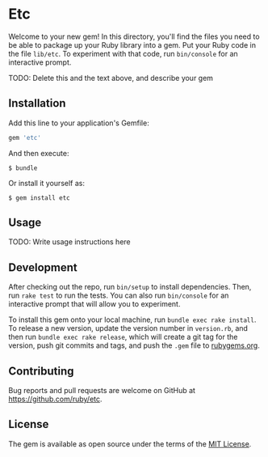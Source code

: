 # Etc

Welcome to your new gem! In this directory, you'll find the files you need to be able to package up your Ruby library into a gem. Put your Ruby code in the file `lib/etc`. To experiment with that code, run `bin/console` for an interactive prompt.

TODO: Delete this and the text above, and describe your gem

## Installation

Add this line to your application's Gemfile:

```ruby
gem 'etc'
```

And then execute:

    $ bundle

Or install it yourself as:

    $ gem install etc

## Usage

TODO: Write usage instructions here

## Development

After checking out the repo, run `bin/setup` to install dependencies. Then, run `rake test` to run the tests. You can also run `bin/console` for an interactive prompt that will allow you to experiment.

To install this gem onto your local machine, run `bundle exec rake install`. To release a new version, update the version number in `version.rb`, and then run `bundle exec rake release`, which will create a git tag for the version, push git commits and tags, and push the `.gem` file to [rubygems.org](https://rubygems.org).

## Contributing

Bug reports and pull requests are welcome on GitHub at https://github.com/ruby/etc.

## License

The gem is available as open source under the terms of the [MIT License](http://opensource.org/licenses/MIT).
